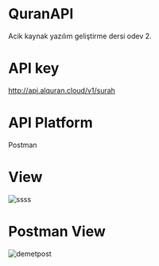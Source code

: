# QuranAPI

Acik kaynak yazılım geliştirme dersi odev 2.
# API key
http://api.alquran.cloud/v1/surah
# API Platform
Postman
# View
![ssss](https://user-images.githubusercontent.com/77542723/196265888-2863d6ec-c831-4c51-b0a1-7a9d685ead8b.jpg)
# Postman View

![demetpost](https://user-images.githubusercontent.com/77542723/196380265-2c11799b-defc-4808-973d-502d7158da3e.png)
